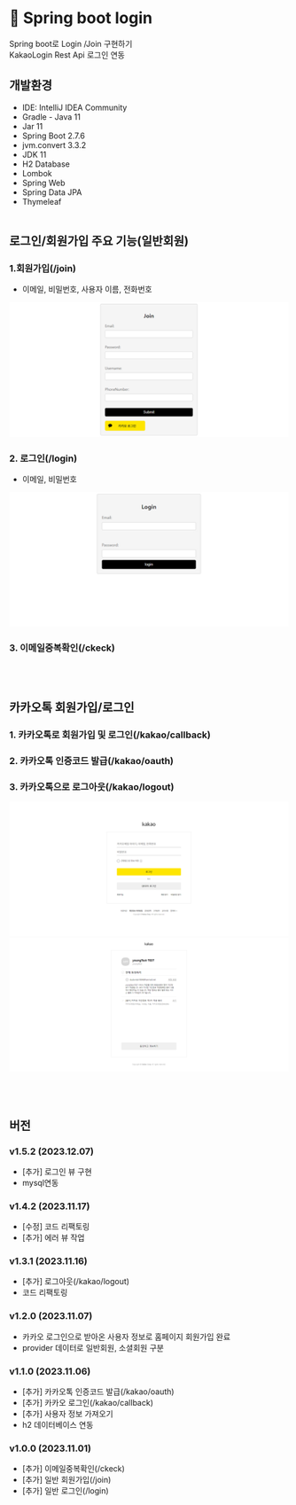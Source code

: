 # 🌱 Spring boot login
Spring boot로 Login /Join 구현하기<br>
KakaoLogin Rest Api 로그인 연동<br>


## 개발환경
- IDE: IntelliJ IDEA Community
- Gradle - Java 11
- Jar 11
- Spring Boot 2.7.6
- jvm.convert 3.3.2
- JDK 11
- H2 Database
- Lombok
- Spring Web
- Spring Data JPA
- Thymeleaf
<br><br>

## 로그인/회원가입 주요 기능(일반회원)

### 1.회원가입(/join)
  - 이메일, 비밀번호, 사용자 이름, 전화번호

<img src="./Image/join.jpg" alt="회원가입">

### 2. 로그인(/login)
  - 이메일, 비밀번호

<img src="./Image/login.jpg" alt="로그인">

### 3. 이메일중복확인(/ckeck)
<br><br>

## 카카오톡 회원가입/로그인

### 1. 카카오톡로 회원가입 및 로그인(/kakao/callback)

### 2. 카카오톡 인증코드 발급(/kakao/oauth)

### 3. 카카오톡으로 로그아웃(/kakao/logout)

<img src="./Image/kakao1.png" alt="카카오">

<img src="./Image/kakao2.png" alt="카카오">

<br><br>
## 버전

### v1.5.2 (2023.12.07)
- [추가] 로그인 뷰 구현
- mysql연동

### v1.4.2 (2023.11.17)
- [수정] 코드 리팩토링
- [추가] 에러 뷰 작업

### v1.3.1 (2023.11.16)
- [추가] 로그아웃(/kakao/logout)
- 코드 리팩토링

### v1.2.0 (2023.11.07)
- 카카오 로그인으로 받아온 사용자 정보로 홈페이지 회원가입 완료
- provider 데이터로 일반회원, 소셜회원 구분

### v1.1.0 (2023.11.06)
- [추가] 카카오톡 인증코드 발급(/kakao/oauth)
- [추가] 카카오 로그인(/kakao/callback)
- [추가] 사용자 정보 가져오기
- h2 데이터베이스 연동

### v1.0.0 (2023.11.01)
- [추가] 이메일중복확인(/ckeck)
- [추가] 일반 회원가입(/join)
- [추가] 일반 로그인(/login)
